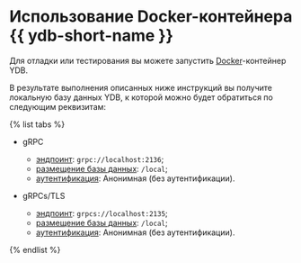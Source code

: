 # Использование Docker-контейнера {{ ydb-short-name }}

Для отладки или тестирования вы можете запустить [Docker](https://docs.docker.com/get-docker/)-контейнер YDB.

В результате выполнения описанных ниже инструкций вы получите локальную базу данных YDB, к которой можно будет обратиться по следующим реквизитам:

{% list tabs %}

- gRPC

  * [эндпоинт](../../../concepts/connect.md#endpoint): `grpc://localhost:2136`;
  * [размещение базы данных](../../../concepts/connect.md#database): `/local`;
  * [аутентификация](../../../concepts/connect.md#auth-modes): Анонимная (без аутентификации).

- gRPCs/TLS

  * [эндпоинт](../../../concepts/connect.md#endpoint): `grpcs://localhost:2135`;
  * [размещение базы данных](../../../concepts/connect.md#database): `/local`;
  * [аутентификация](../../../concepts/connect.md#auth-modes): Анонимная (без аутентификации).

{% endlist %}
